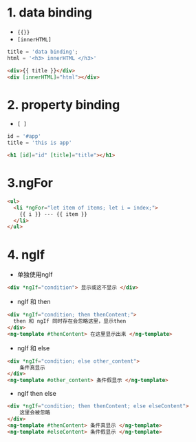 # 1. data binding
- `{{}}`
- `[innerHTML]`
```ts
title = 'data binding';
html = '<h3> innerHTML </h3>'
```
```html
<div>{{ title }}</div>
<div [innerHTML]="html"></div>
```

# 2. property binding
- `[ ]`

``` ts
id = '#app'
title = 'this is app'
```
```html
<h1 [id]="id" [title]="title"></h1>
```

# 3.ngFor
```html
<ul>
  <li *ngFor="let item of items; let i = index;">
    {{ i }} --- {{ item }}
  </li>
</ul>
```

# 4. ngIf
- 单独使用ngIf
```html
<div *ngIf="condition"> 显示或这不显示 </div>

```

- ngIf 和 then
```html
<div *ngIf="condition; then thenContent;">
  then 和 ngIf 同时存在会忽略这里，显示then
</div>
<ng-template #thenContent> 在这里显示出来 </ng-template>
```

- ngIf 和 else
```html
<div *ngIf="condition; else other_content">
    条件真显示
</div>
<ng-template #other_content> 条件假显示 </ng-template>
```

- ngIf then else
```html
<div *ngIf="condition; then thenContent; else elseContent">
    这里会被忽略
</div>
<ng-template #thenContent> 条件真显示 </ng-template>
<ng-template #elseContent> 条件假显示 </ng-template>
```
